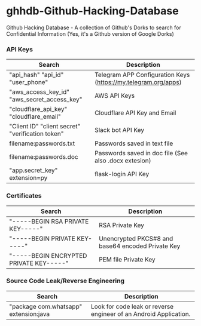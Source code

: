 # ghhdb-Github-Hacking-Database
Github Hacking Database - A collection of Github's Dorks to search for Confidential Information (Yes, it's a Github version of Google Dorks)

### API Keys

Search | Description
--------- | ------
"api_hash" "api_id" "user_phone"|Telegram APP Configuration Keys (https://my.telegram.org/apps)
"aws_access_key_id" "aws_secret_access_key"|AWS API Keys
"cloudflare_api_key" "cloudflare_email"|Cloudflare API Key and Email
"Client ID" "client secret" "verification token"|Slack bot API Key
filename:passwords.txt|Passwords saved in text file
filename:passwords.doc|Passwords saved in doc file (See also .docx extesion)
"app\.secret_key" extension=py|flask-login API Key

### Certificates

Search | Description
--------- | ------
"-----BEGIN RSA PRIVATE KEY-----"|RSA Private Key 
"-----BEGIN PRIVATE KEY-----"|Unencrypted PKCS#8 and base64 encoded Private Key
"-----BEGIN ENCRYPTED PRIVATE KEY-----"|PEM file Private Key


### Source Code Leak/Reverse Engineering

Search | Description
--------- | ------
"package com.whatsapp" extension:java|Look for code leak or reverse engineer of an Android Application.
